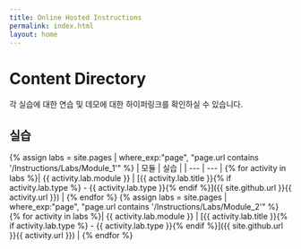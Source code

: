 ```yaml
---
title: Online Hosted Instructions
permalink: index.html
layout: home
---
```


# Content Directory

각 실습에 대한 연습 및 데모에 대한 하이퍼링크를 확인하실 수 있습니다.

## 실습

{% assign labs = site.pages | where_exp:"page", "page.url contains '/Instructions/Labs/Module_1'" %}
| 모듈 | 실습 |
| --- | --- | 
{% for activity in labs  %}| {{ activity.lab.module }} | [{{ activity.lab.title }}{% if activity.lab.type %} - {{ activity.lab.type }}{% endif %}]({{ site.github.url }}{{ activity.url }}) |
{% endfor %}
{% assign labs = site.pages | where_exp:"page", "page.url contains '/Instructions/Labs/Module_2'" %}
{% for activity in labs  %}| {{ activity.lab.module }} | [{{ activity.lab.title }}{% if activity.lab.type %} - {{ activity.lab.type }}{% endif %}]({{ site.github.url }}{{ activity.url }}) |
{% endfor %}
